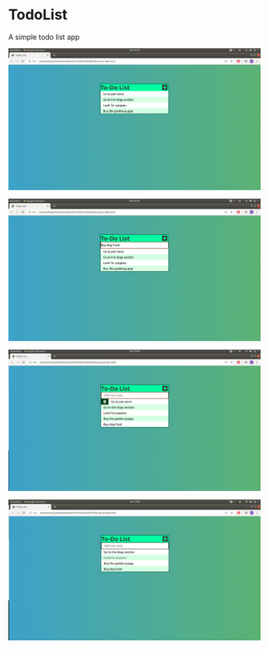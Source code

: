 # TodoList
A simple todo list app


![Alt text](screenshots/image1.png)



![Alt text](screenshots/image2.png)


![Alt text](screenshots/image3.png)


![Alt text](screenshots/image4.png)
